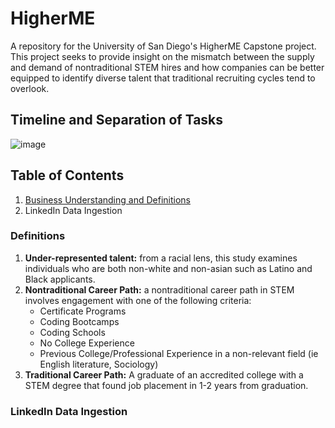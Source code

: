 # HigherME
A repository for the University of San Diego's HigherME Capstone project. This project seeks to provide insight on the mismatch between the supply and demand of nontraditional STEM hires and how companies can be better equipped to identify diverse talent that traditional recruiting cycles tend to overlook.

## Timeline and Separation of Tasks

![image](https://user-images.githubusercontent.com/36943200/176986279-a98c4d81-9912-4310-85b7-fcf47295197a.png)


## Table of Contents 
<ol>
  <li><a href='#'>Business Understanding and Definitions</a></li> 
  <li>LinkedIn Data Ingestion</li> 
</ol>

### Definitions
<ol>
  <li><b>Under-represented talent:</b> from a racial lens, this study examines individuals who are both non-white and non-asian such as Latino and Black applicants.</li>
  <li><b>Nontraditional Career Path:</b> a nontraditional career path in STEM involves engagement with one of the following criteria:
    <ul>
      <li>Certificate Programs</li>
      <li>Coding Bootcamps</li>
      <li>Coding Schools</li>
      <li>No College Experience</li>
      <li>Previous College/Professional Experience in a non-relevant field (ie English literature, Sociology)</li>
    </ul>
  </li>
  <li><b>Traditional Career Path:</b> A graduate of an accredited college with a STEM degree that found job placement in 1-2 years from graduation.</li>
</ol>

### LinkedIn Data Ingestion 
